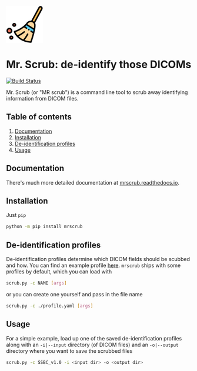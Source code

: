 <img width="100" alt="logo" src="https://github.com/harvard-nrg/mrscrub/blob/main/ext/logo.png">


Mr. Scrub: de-identify those DICOMs
===================================
[![Build Status](https://travis-ci.com/harvard-nrg/mrscrub.svg?branch=main)](https://travis-ci.com/harvard-nrg/mrscrub)

Mr. Scrub (or "MR scrub") is a command line tool to scrub away identifying 
information from DICOM files.

## Table of contents
1. [Documentation](#documentation)
2. [Installation](#installation)
3. [De-identification profiles](#de-identification-profiles)
4. [Usage](#usage)

## Documentation
There's much more detailed documentation at [mrscrub.readthedocs.io](https://mrscrub.readthedocs.io).

## Installation
Just `pip`

```bash
python -m pip install mrscrub
```

## De-identification profiles
De-identification profiles determine which DICOM fields should be scubbed and 
how. You can find an example profile [here](https://github.com/harvard-nrg/mrscrub/blob/main/mrscrub/configs/SSBC_v1.0.yaml).
``mrscrub`` ships with some profiles by default, which you can load with

```bash
scrub.py -c NAME [args]
```

or you can create one yourself and pass in the file name 

```bash
scrub.py -c ./profile.yaml [args]
```

## Usage
For a simple example, load up one of the saved de-identification profiles 
along with an `-i|--input` directory (of DICOM files) and an `-o|--output` 
directory where you want to save the scrubbed files

```bash
scrub.py -c SSBC_v1.0 -i <input dir> -o <output dir>
```

